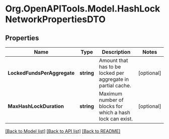 # Org.OpenAPITools.Model.HashLockNetworkPropertiesDTO

## Properties

Name | Type | Description | Notes
------------ | ------------- | ------------- | -------------
**LockedFundsPerAggregate** | **string** | Amount that has to be locked per aggregate in partial cache. | [optional] 
**MaxHashLockDuration** | **string** | Maximum number of blocks for which a hash lock can exist. | [optional] 

[[Back to Model list]](../README.md#documentation-for-models) [[Back to API list]](../README.md#documentation-for-api-endpoints) [[Back to README]](../README.md)

